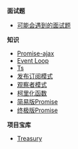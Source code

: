 **面试题**

 * [可能会遇到的面试题](/home.md)

**知识**
 
* [Promise-ajax](/promise-ajax.md)
* [Event Loop](/Event-Loop.md)
* [Ts](/ts.md)
* [发布订阅模式](/发布订阅模式.md)
* [观察者模式](/观察者模式.md)
* [柯里化函数](/柯里化函数.md)
* [简易版Promise](/promise.md)
* [终极版Promise](/promise2.md)

**项目宝库**  
* [Treasury](/treasury.md)
